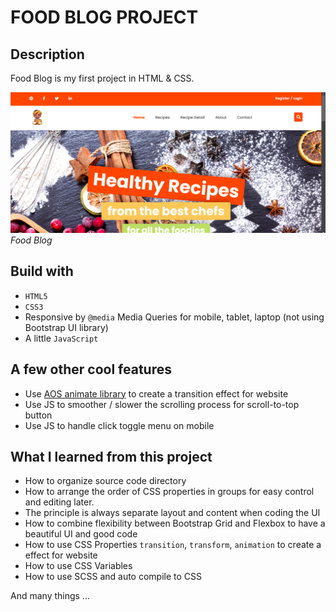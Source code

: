 # FOOD BLOG PROJECT

## Description
Food Blog is my first project in HTML & CSS.

![Food Blog banner](images\food-blog-banner.png)
*Food Blog*

## Build with 

- `HTML5`
- `CSS3`
- Responsive by `@media` Media Queries for mobile, tablet, laptop (not using Bootstrap UI library)
- A little `JavaScript`

## A few other cool features

- Use [AOS animate library](https://github.com/michalsnik/aos) to create a transition effect for website
- Use JS to smoother / slower the scrolling process for scroll-to-top button
- Use JS to handle click toggle menu on mobile

## What I learned from this project

- How to organize source code directory
- How to arrange the order of CSS properties in groups for easy control and editing later.
- The principle is always separate layout and content when coding the UI
- How to combine flexibility between Bootstrap Grid and Flexbox to have a beautiful UI and good code
- How to use CSS Properties `transition`, `transform`, `animation` to create a effect for website
- How to use CSS Variables 
- How to use SCSS and auto compile to CSS 

And many things ...